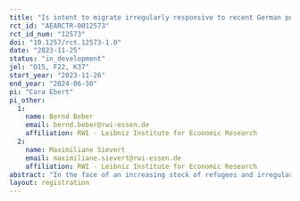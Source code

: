 ```yaml
---
title: "Is intent to migrate irregularly responsive to recent German policy adjustments?"
rct_id: "AEARCTR-0012573"
rct_id_num: "12573"
doi: "10.1257/rct.12573-1.0"
date: "2023-11-25"
status: "in_development"
jel: "O15, F22, K37"
start_year: "2023-11-26"
end_year: "2024-06-30"
pi: "Cara Ebert"
pi_other:
  1:
    name: Bernd Beber
    email: bernd.beber@rwi-essen.de
    affiliation: RWI - Leibniz Institute for Economic Research
  2:
    name: Maximiliane Sievert
    email: maximiliane.sievert@rwi-essen.de
    affiliation: RWI - Leibniz Institute for Economic Research
abstract: "In the face of an increasing stock of refugees and irregular migrants in Germany, state governments together with the federal government have agreed on policies to reduce the financial and logistic costs associated with providing accommodation and other social welfare benefits to asylum seekers. In this project, we study the impact of the policy measures described in the agreement on the intent to migrate irregularly from Senegal. As the German political debate often revolves around the avoidance of irregular migration that is motivated by economic reasons, our study contributes to our understanding of whether the discussed and agreed policy measures can have such an impact on irregular migration. The asylum acceptance rate of Senegalese people in Germany was well below 10% in 2022, suggesting that many migrate who are not in search of refuge. "
layout: registration
---
```


